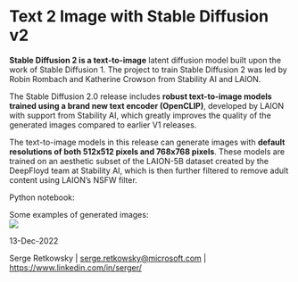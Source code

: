 # Text 2 Image with Stable Diffusion v2

**Stable Diffusion 2 is a text-to-image** latent diffusion model built upon the work of Stable Diffusion 1. The project to train Stable Diffusion 2 was led by Robin Rombach and Katherine Crowson from Stability AI and LAION.

The Stable Diffusion 2.0 release includes **robust text-to-image models trained using a brand new text encoder (OpenCLIP)**, developed by LAION with support from Stability AI, which greatly improves the quality of the generated images compared to earlier V1 releases.

The text-to-image models in this release can generate images with **default resolutions of both 512x512 pixels and 768x768 pixels**.
These models are trained on an aesthetic subset of the LAION-5B dataset created by the DeepFloyd team at Stability AI, which is then further filtered to remove adult content using LAION’s NSFW filter.


Python notebook:


Some examples of generated images:
<br>
<img src="stable_diffusion_v2_examples.gif">

13-Dec-2022

Serge Retkowsky | serge.retkowsky@microsoft.com | https://www.linkedin.com/in/serger/
